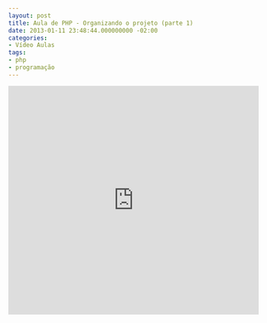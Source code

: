 ```yaml
---
layout: post
title: Aula de PHP - Organizando o projeto (parte 1)
date: 2013-01-11 23:48:44.000000000 -02:00
categories:
- Vídeo Aulas
tags:
- php
- programação
---
```


<div class="video-responsive">
  <iframe src="http://www.youtube.com/embed/ktyweDZWFto" height="460" width="100%" allowfullscreen="" frameborder="0"></iframe>
</div>
